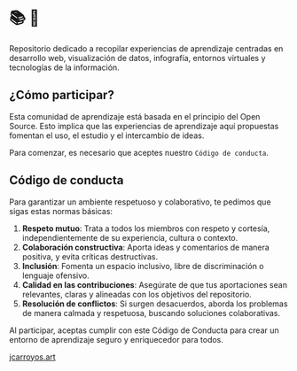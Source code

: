 # 📚 💾

Repositorio dedicado a recopilar experiencias de aprendizaje centradas en desarrollo web, visualización de datos, infografía, entornos virtuales y tecnologías de la información.

## ¿Cómo participar?

Esta comunidad de aprendizaje está basada en el principio del Open Source. Esto implica que las experiencias de aprendizaje aquí propuestas fomentan el uso, el estudio y el intercambio de ideas.

Para comenzar, es necesario que aceptes nuestro `Código de conducta`.


## Código de conducta

Para garantizar un ambiente respetuoso y colaborativo, te pedimos que sigas estas normas básicas:  

1. **Respeto mutuo**: Trata a todos los miembros con respeto y cortesía, independientemente de su experiencia, cultura o contexto.  
2. **Colaboración constructiva**: Aporta ideas y comentarios de manera positiva, y evita críticas destructivas.  
3. **Inclusión**: Fomenta un espacio inclusivo, libre de discriminación o lenguaje ofensivo.  
4. **Calidad en las contribuciones**: Asegúrate de que tus aportaciones sean relevantes, claras y alineadas con los objetivos del repositorio.  
5. **Resolución de conflictos**: Si surgen desacuerdos, aborda los problemas de manera calmada y respetuosa, buscando soluciones colaborativas.  

Al participar, aceptas cumplir con este Código de Conducta para crear un entorno de aprendizaje seguro y enriquecedor para todos.  

[jcarroyos.art](https://jcarroyos.art)
